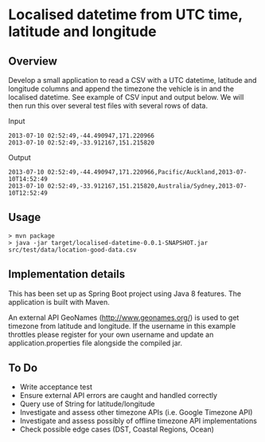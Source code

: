 # Localised datetime from UTC time, latitude and longitude

## Overview

Develop a small application to read a CSV with a UTC datetime, latitude and longitude columns and append the timezone the vehicle is in and the localised datetime. See example of CSV input and output below. We will then run this over several test files with several rows of data. 

Input 
```
2013-07-10 02:52:49,-44.490947,171.220966
2013-07-10 02:52:49,-33.912167,151.215820
```

Output 
```
2013-07-10 02:52:49,-44.490947,171.220966,Pacific/Auckland,2013-07-10T14:52:49
2013-07-10 02:52:49,-33.912167,151.215820,Australia/Sydney,2013-07-10T12:52:49
```

## Usage

```
> mvn package
> java -jar target/localised-datetime-0.0.1-SNAPSHOT.jar src/test/data/location-good-data.csv
```
 
## Implementation details

This has been set up as Spring Boot project using Java 8 features.  The application is built with Maven.

An external API GeoNames (http://www.geonames.org/) is used to get timezone from latitude and longitude.  If the username in this example throttles please register for your own username and update an application.properties file alongside the compiled jar. 

## To Do

* Write acceptance test
* Ensure external API errors are caught and handled correctly
* Query use of String for latitude/longitude
* Investigate and assess other timezone APIs (i.e. Google Timezone API)
* Investigate and assess possibly of offline timezone API implementations
* Check possible edge cases (DST, Coastal Regions, Ocean)
